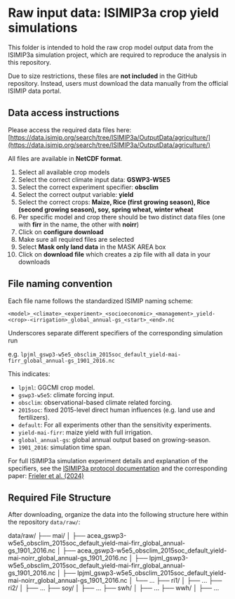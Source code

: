 # Raw input data: ISIMIP3a crop yield simulations

This folder is intended to hold the raw crop model output data from the ISIMIP3a simulation project, which are required to reproduce the analysis in this repository.

Due to size restrictions, these files are **not included** in the GitHub repository. Instead, users must download the data manually from the official ISIMIP data portal.

## Data access instructions 

Please access the required data files here:
[https://data.isimip.org/search/tree/ISIMIP3a/OutputData/agriculture/](https://data.isimip.org/search/tree/ISIMIP3a/OutputData/agriculture/)

All files are available in **NetCDF format**.

1. Select all available crop models
2. Select the correct climate input data: **GSWP3-W5E5**
3. Select the correct experiment specifier: **obsclim**
4. Select the correct output variable: **yield**
5. Select the correct crops: **Maize, Rice (first growing season), Rice (second growing season), soy, spring wheat, winter wheat**
6. Per specific model and crop there should be two distinct data files (one with **firr** in the name, the other with **noirr**)
7. Click on **configure download**
8. Make sure all required files are selected
9. Select **Mask only land data** in the MASK AREA box
10. Click on **download file** which creates a zip file with all data in your downloads

## File naming convention

Each file name follows the standardized ISIMIP naming scheme:

`<model>_<climate>_<experiment>_<socioeconomic>_<management>_yield-<crop>-<irrigation>_global_annual-gs_<start>_<end>.nc`

Underscores separate different specifiers of the corresponding simulation run

e.g. `lpjml_gswp3-w5e5_obsclim_2015soc_default_yield-mai-firr_global_annual-gs_1901_2016.nc`

This indicates:
- `lpjml`: GGCMI crop model.
- `gswp3-w5e5`: climate forcing input.
- `obsclim`: observational-based climate related forcing.
- `2015soc`: fixed 2015-level direct human influences (e.g. land use and fertilizers).
- `default`: For all experiments other than the sensitivity experiments.
- `yield-mai-firr`: maize yield with full irrigation.
- `global_annual-gs`: global annual output based on growing-season.
- `1901_2016`: simulation time span.

For full ISIMIP3a simulation experiment details and explanation of the specifiers, see the [ISIMIP3a protocol documentation](https://protocol.isimip.org/#/ISIMIP3a/agriculture) 
and the corresponding paper: [Frieler et al. (2024)](https://doi.org/10.5194/gmd-17-1-2024)

## Required File Structure

After downloading, organize the data into the following structure here within the repository `data/raw/`:

data/raw/
├── mai/
│ ├── acea_gswp3-w5e5_obsclim_2015soc_default_yield-mai-firr_global_annual-gs_1901_2016.nc
│ ├── acea_gswp3-w5e5_obsclim_2015soc_default_yield-mai-noirr_global_annual-gs_1901_2016.nc
│ ├── lpjml_gswp3-w5e5_obsclim_2015soc_default_yield-mai-firr_global_annual-gs_1901_2016.nc
│ ├── lpjml_gswp3-w5e5_obsclim_2015soc_default_yield-mai-noirr_global_annual-gs_1901_2016.nc
│ └── ...
├── ri1/
│ ├── ...
├── ri2/
│ ├── ...
├── soy/
│ ├── ...
├── swh/
│ ├── ...
├── wwh/
│ ├── ...
